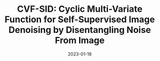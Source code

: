 ---
layout: seminar-post
title: 'CVF-SID: Cyclic Multi-Variate Function for Self-Supervised Image Denoising by Disentangling Noise From Image'
subtitle: ''
categories:
    - "Computer Vision"
tags: ['Denoising']
date: 2023-01-18
pdf_url: 'https://drive.google.com/file/d/1AU5PzkXIPATy_JtTUeMzJxqp3YstmxMO/preview'
---